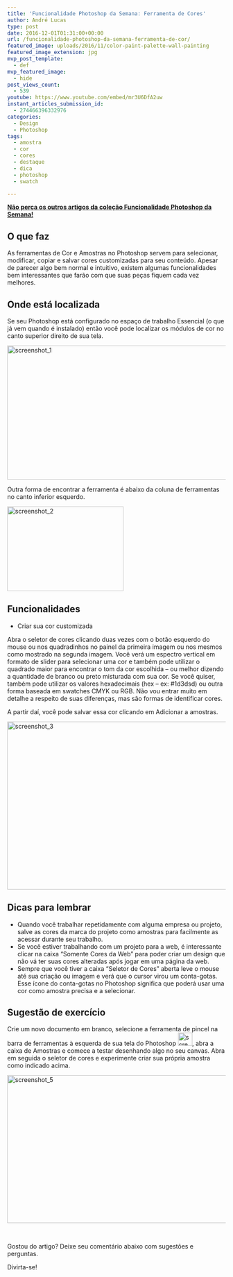 ```yaml
---
title: 'Funcionalidade Photoshop da Semana: Ferramenta de Cores'
author: André Lucas
type: post
date: 2016-12-01T01:31:00+00:00
url: /funcionalidade-photoshop-da-semana-ferramenta-de-cor/
featured_image: uploads/2016/11/color-paint-palette-wall-painting
featured_image_extension: jpg
mvp_post_template:
  - def
mvp_featured_image:
  - hide
post_views_count:
  - 539
youtube: https://www.youtube.com/embed/mr3U6DfA2uw
instant_articles_submission_id:
  - 274466396332976
categories:
  - Design
  - Photoshop
tags:
  - amostra
  - cor
  - cores
  - destaque
  - dica
  - photoshop
  - swatch

---
```

<a href="https://www.igluonline.com/categories/ferramentas-photoshop/" target="_blank" rel="noopener"><strong>Não perca os outros artigos da coleção Funcionalidade Photoshop da Semana!</strong></a>

## O que faz

As ferramentas de Cor e Amostras no Photoshop servem para selecionar, modificar, copiar e salvar cores customizadas para seu conteúdo. Apesar de parecer algo bem normal e intuitivo, existem algumas funcionalidades bem interessantes que farão com que suas peças fiquem cada vez melhores.

## Onde está localizada

Se seu Photoshop está configurado no espaço de trabalho Essencial (o que já vem quando é instalado) então você pode localizar os módulos de cor no canto superior direito de sua tela.

<img class="size-full wp-image-144 aligncenter" src="/images/uploads/2016/11/Screenshot_1.png" alt="screenshot_1" width="775" height="309" srcset="/images/uploads/2016/11/Screenshot_1.png 775w, /images/uploads/2016/11/Screenshot_1-300x120.png 300w, /images/uploads/2016/11/Screenshot_1-768x306.png 768w" sizes="(max-width: 775px) 100vw, 775px" />

Outra forma de encontrar a ferramenta é abaixo da coluna de ferramentas no canto inferior esquerdo.

<img class="size-full wp-image-145 aligncenter" src="/images/uploads/2016/11/Screenshot_2.png" alt="screenshot_2" width="268" height="195" />

## Funcionalidades

  * Criar sua cor customizada

Abra o seletor de cores clicando duas vezes com o botão esquerdo do mouse ou nos quadradinhos no painel da primeira imagem ou nos mesmos como mostrado na segunda imagem. Você verá um espectro vertical em formato de slider para selecionar uma cor e também pode utilizar o quadrado maior para encontrar o tom da cor escolhida &#8211; ou melhor dizendo a quantidade de branco ou preto misturada com sua cor. Se você quiser, também pode utilizar os valores hexadecimais (hex &#8211; ex: #1d3dsd) ou outra forma baseada em swatches CMYK ou RGB. Não vou entrar muito em detalhe a respeito de suas diferenças, mas são formas de identificar cores.

A partir daí, você pode salvar essa cor clicando em Adicionar a amostras.

<img class="size-full wp-image-148 aligncenter" src="/images/uploads/2016/11/Screenshot_3.png" alt="screenshot_3" width="568" height="387" srcset="/images/uploads/2016/11/Screenshot_3.png 568w, /images/uploads/2016/11/Screenshot_3-300x204.png 300w" sizes="(max-width: 568px) 100vw, 568px" />

## Dicas para lembrar

  * Quando você trabalhar repetidamente com alguma empresa ou projeto, salve as cores da marca do projeto como amostras para facilmente as acessar durante seu trabalho.
  * Se você estiver trabalhando com um projeto para a web, é interessante clicar na caixa &#8220;Somente Cores da Web&#8221; para poder criar um design que não vá ter suas cores alteradas após jogar em uma página da web.
  * Sempre que você tiver a caixa &#8220;Seletor de Cores&#8221; aberta leve o mouse até sua criação ou imagem e verá que o cursor virou um conta-gotas. Esse ícone do conta-gotas no Photoshop significa que poderá usar uma cor como amostra precisa e a selecionar.

## Sugestão de exercício

Crie um novo documento em branco, selecione a ferramenta de pincel na barra de ferramentas à esquerda de sua tela do Photoshop <img class="alignnone size-full wp-image-149" src="/images/uploads/2016/11/Screenshot_4.png" alt="screenshot_4" width="33" height="30" />, abra a caixa de Amostras e comece a testar desenhando algo no seu canvas. Abra em seguida o seletor de cores e experimente criar sua própria amostra como indicado acima.

<img class="alignnone size-full wp-image-150" src="/images/uploads/2016/11/Screenshot_5.png" alt="screenshot_5" width="1550" height="341" srcset="/images/uploads/2016/11/Screenshot_5.png 1550w, /images/uploads/2016/11/Screenshot_5-300x66.png 300w, /images/uploads/2016/11/Screenshot_5-768x169.png 768w, /images/uploads/2016/11/Screenshot_5-1024x225.png 1024w" sizes="(max-width: 1550px) 100vw, 1550px" />

&nbsp;

Gostou do artigo? Deixe seu comentário abaixo com sugestões e perguntas.

Divirta-se!
